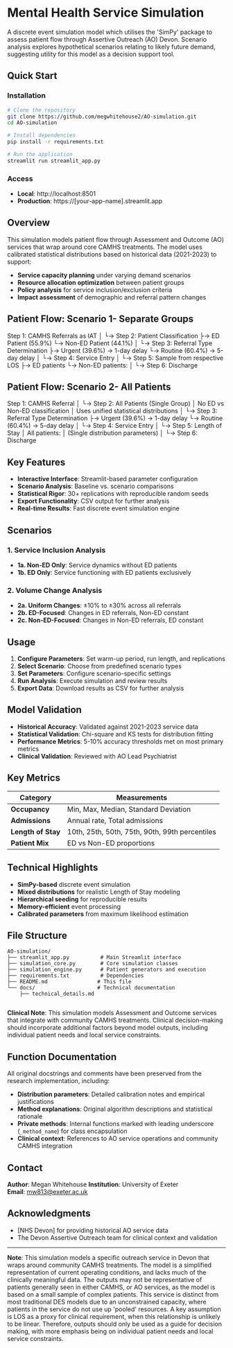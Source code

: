 # Mental Health Service Simulation

A discrete event simulation model which utilises the 'SimPy' package to assess patient flow through Assertive Outreach (AO) Devon. Scenario analysis explores hypothetical scenarios relating to likely future demand, suggesting utility for this model as a decision support tool. 

## Quick Start

### Installation
```bash
# Clone the repository
git clone https://github.com/megwhitehouse2/AO-simulation.git
cd AO-simulation

# Install dependencies
pip install -r requirements.txt

# Run the application
streamlit run streamlit_app.py
```

### Access
- **Local**: http://localhost:8501
- **Production**: https://[your-app-name].streamlit.app

## Overview

This simulation models patient flow through Assessment and Outcome (AO) services that wrap around core CAMHS treatments. The model uses calibrated statistical distributions based on historical data (2021-2023) to support:

- **Service capacity planning** under varying demand scenarios
- **Resource allocation optimization** between patient groups
- **Policy analysis** for service inclusion/exclusion criteria
- **Impact assessment** of demographic and referral pattern changes

## Patient Flow: Scenario 1- Separate Groups

Step 1: CAMHS Referrals as IAT
   │
   └→ Step 2: Patient Classification
      ├→ ED Patient (55.9%)
      └→ Non-ED Patient (44.1%)
         │
         └→ Step 3: Referral Type Determination
            ├→ Urgent (39.6%) → 1-day delay
            └→ Routine (60.4%) → 5-day delay
               │
               └→ Step 4: Service Entry
                  │
                  └→ Step 5: Sample from respective LOS
                     ├→ ED patients
                     └→ Non-ED patients: 
                        │
                        └→ Step 6: Discharge


## Patient Flow: Scenario 2- All Patients

Step 1: CAMHS Referral
   │
   └→ Step 2: All Patients (Single Group)
      │ No ED vs Non-ED classification
      │ Uses unified statistical distributions
      │
      └→ Step 3: Referral Type Determination
         ├→ Urgent (39.6%) → 1-day delay
         └→ Routine (60.4%) → 5-day delay
            │
            └→ Step 4: Service Entry
               │
               └→ Step 5: Length of Stay
                  │ All patients: 
                  │ (Single distribution parameters)
                  │
                  └→ Step 6: Discharge


## Key Features

- **Interactive Interface**: Streamlit-based parameter configuration
- **Scenario Analysis**: Baseline vs. scenario comparisons
- **Statistical Rigor**: 30+ replications with reproducible random seeds
- **Export Functionality**: CSV output for further analysis
- **Real-time Results**: Fast discrete event simulation engine

## Scenarios

### 1. Service Inclusion Analysis
- **1a. Non-ED Only**: Service dynamics without ED patients
- **1b. ED Only**: Service functioning with ED patients exclusively

### 2. Volume Change Analysis  
- **2a. Uniform Changes**: ±10% to ±30% across all referrals
- **2b. ED-Focused**: Changes in ED referrals, Non-ED constant
- **2c. Non-ED-Focused**: Changes in Non-ED referrals, ED constant

## Usage

1. **Configure Parameters**: Set warm-up period, run length, and replications
2. **Select Scenario**: Choose from predefined scenario types
3. **Set Parameters**: Configure scenario-specific settings
4. **Run Analysis**: Execute simulation and review results
5. **Export Data**: Download results as CSV for further analysis

## Model Validation

- **Historical Accuracy**: Validated against 2021-2023 service data
- **Statistical Validation**: Chi-square and KS tests for distribution fitting
- **Performance Metrics**: 5-10% accuracy thresholds met on most primary metrics
- **Clinical Validation**: Reviewed with AO Lead Psychiatrist

## Key Metrics

| Category | Measurements |
|----------|-------------|
| **Occupancy** | Min, Max, Median, Standard Deviation |
| **Admissions** | Annual rate, Total admissions |
| **Length of Stay** | 10th, 25th, 50th, 75th, 90th, 99th percentiles |
| **Patient Mix** | ED vs Non-ED proportions |

## Technical Highlights

- **SimPy-based** discrete event simulation
- **Mixed distributions** for realistic Length of Stay modeling
- **Hierarchical seeding** for reproducible results
- **Memory-efficient** event processing
- **Calibrated parameters** from maximum likelihood estimation

## File Structure

```
AO-simulation/
├── streamlit_app.py          # Main Streamlit interface
├── simulation_core.py        # Core simulation classes
├── simulation_engine.py      # Patient generators and execution
├── requirements.txt          # Dependencies
├── README.md                # This file
└── docs/                    # Technical documentation
    ├── technical_details.md
    
```


**Clinical Note**: This simulation models Assessment and Outcome services that integrate with community CAMHS treatments. Clinical decision-making should incorporate additional factors beyond model outputs, including individual patient needs and local service constraints.

## Function Documentation

All original docstrings and comments have been preserved from the research implementation, including:

- **Distribution parameters**: Detailed calibration notes and empirical justifications
- **Method explanations**: Original algorithm descriptions and statistical rationale
- **Private methods**: Internal functions marked with leading underscore (`_method_name`) for class encapsulation
- **Clinical context**: References to AO service operations and community CAMHS integration


## Contact

**Author**: Megan Whitehouse 
**Institution**: University of Exeter  
**Email**: mw813@exeter.ac.uk


## Acknowledgments

- [NHS Devon] for providing historical AO service data
- The Devon Assertive Outreach team for clinical context and validation

---

**Note**: This simulation models a specific outreach service in Devon that wraps around community CAMHS treatments. The model is a simplified representation of current operating conditions, and lacks much of the clinically meaningful data. The outputs may not be representative of patients generally seen in either CAMHS, or AO services, as the model is based on a small sample of complex patients. This service is distinct from most traditional DES models due to an unconstrained capacity, where patients in the service do not use up 'pooled' resources. A key assumption is LOS as a proxy for clinical requirement, when this relationship is unlikely to be linear. Therefore, outputs should only be used as a guide for decision making, with more emphasis being on individual patient needs and local service constraints.
